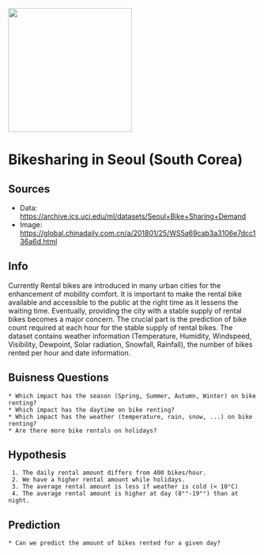 <img width="250" src="https://raw.githubusercontent.com/lukwies/mid-bootcamp-project/main/data/img/bikes.png">


# Bikesharing in Seoul (South Corea)


## Sources
 * Data: https://archive.ics.uci.edu/ml/datasets/Seoul+Bike+Sharing+Demand
 * Image: https://global.chinadaily.com.cn/a/201801/25/WS5a69cab3a3106e7dcc136a6d.html


## Info
Currently Rental bikes are introduced in many urban cities for the enhancement of mobility comfort.
It is important to make the rental bike available and accessible to the public at the right time as it lessens the waiting time. Eventually, providing the city with a stable supply of rental bikes becomes a major concern.
The crucial part is the prediction of bike count required at each hour for the stable supply of rental bikes.
The dataset contains weather information (Temperature, Humidity, Windspeed, Visibility, Dewpoint, Solar radiation, Snowfall, Rainfall), the number of bikes rented per hour and date information.



## Buisness Questions
    * Which impact has the season (Spring, Summer, Autumn, Winter) on bike renting?
    * Which impact has the daytime on bike renting?
    * Which impact has the weather (temperature, rain, snow, ...) on bike renting?
    * Are there more bike rentals on holidays?

## Hypothesis
     1. The daily rental amount differs from 400 bikes/hour.
     2. We have a higher rental amount while holidays.
     3. The average rental amount is less if weather is cold (< 10°C)
     4. The average rental amount is higher at day (8°°-19°°) than at night.

## Prediction
    * Can we predict the amount of bikes rented for a given day?

